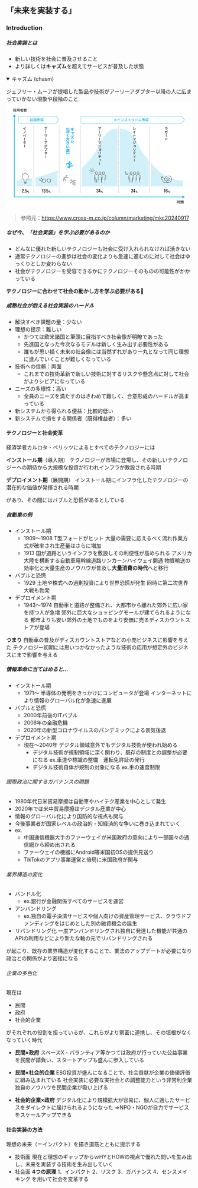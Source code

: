 ## 「未来を実装する」

### Introduction
##### 社会実装とは
- 新しい技術を社会に普及させること
- より詳しくは**キャズム**を超えてサービスが普及した状態

<details open><summary>キャズム (chasm)</summary>

ジェフリー・ムーアが提唱した製品や技術がアーリーアダプター以降の人に広まっていかない現象や段階のこと
![キャズム](image.png)

>参照元：https://www.cross-m.co.jp/column/marketing/mkc20240917

</details>

##### なぜ今、「社会実装」を学ぶ必要があるのか
- どんなに優れた新しいテクノロジーも社会に受け入れられなければ活きない
- 通常テクノロジーの進歩は社会の変化よりも急速に進むのに対して社会はゆっくりとしか変わらない
- 社会がテクノロジーを受容できるかにテクノロジーそのものの可能性がかかっている

**テクノロジーに合わせて社会の動かし方を学ぶ必要がある🫵**

##### 成熟社会が抱える社会実装のハードル
- 解決すべき課題の量：少ない
- 理想の提示：難しい
  - かつては欧米諸国と筆頭に目指すべき社会像が明瞭であった
  - 先進国となった今次なるモデルは新しく生み出す必要性がある
  - 誰もが思い描く未来の社会像には当然ずれがあり一丸となって同じ理想に進んでいくことが難しくなっている
- 技術への信頼：両面
  - これまでの技術革新で新しい技術に対するリスクや懸念点に対して社会がよりシビアになっている
- ニーズの多様性：高い
  - 全員のニーズを満たすのはきわめて難しく、合意形成のハードルが高まっている
- 新システムから得られる便益：比較的低い
- 新システムで損をする関係者（既得権益者）：多い

#### テクノロジーと社会変革
経済学者カルロタ・ペリッツによるとすべてのテクノロジーには

**インストール期**（導入期）
テクノロジーが市場に登場し、その新しいテクノロジーへの期待から大規模な投資が行われインフラが敷設される時期

**デプロイメント期**（展開期）
インストール期にインフラ化したテクノロジーの潜在的な価値が発揮される時期

があり、その間にはバブルと恐慌があるとしている

##### 自動車の例
- インストール期
    - 1909～1908
T型フォードがヒット
大量の需要に応えるべく流れ作業方式が確率され生産量はさらに増加
    - 1913
国が道路というインフラを敷設しその利便性が高められる
アメリカ大陸を横断する自動車用幹線道路リンカーンハイウェイ開通
物資輸送の効率化と大量生産のノウハウが普及し**大量消費の時代**へと移行
- バブルと恐慌
    - 1929
土地や株式への過剰投資により世界恐慌が発生
同時に第二次世界大戦も勃発
- デプロイメント期
    - 1943～1974
自動車と道路が整備され、大都市から離れた郊外に広い家を持つ人が急増
郊外に巨大なショッピングモールが建てられるようになる
都市よりも安い郊外の土地でものをより安価に売るディスカウントストアが登場

**つまり**
自動車の普及がディスカウントストアなどの小売ビジネスに影響を与えた
テクノロジー初期には思いつかなかったような技術の応用が想定外のビジネスにまで影響を与える

##### 情報革命に当てはめると...
- インストール期
    - 1971～
半導体の発明をきっかけにコンピュータが登場
インターネットにより情報のグローバル化が急速に進展
- バブルと恐慌
    - 2000年前後のITバブル
    - 2008年の金融危機
    - 2020年の新型コロナウイルスのパンデミックによる景気後退
- デプロイメント期
  - 現在～2040年
デジタル領域意外でもデジタル技術が使われ始める
    - デジタル技術が規制領域に深く関わり、既存の制度との調整が必要になる
ex.車道や標識の整備　運転免許証の発行
    - デジタル技術自体が規制の対象になる
ex.車の速度制限　
###### 国際政治に関するガバナンスの問題
- 1980年代日米貿易摩擦は自動車やハイテク産業を中心として発生
- 2020年では米中貿易摩擦はデジタル産業が中心
- 情報のグローバル化により国防的な視点も関与
- 今後事業者が国家レベルの政治的・知経済的な争いに巻き込まれていく
- ex.
  - 中国通信機器大手のファーウェイが米国政府の意向により一部国々の通信網から締め出される
  - ファーウェイの機器にAndroid等米国初OSの提供見送り
  - TikTokのアプリ事業運営と倍局に米国政府が関与
  
###### 業界構造の変化
- バンドル化
  - ex.銀行が金融関係すべてのサービスを運営
- アンバンドリング
  - ex.独自の電子決済サービスや個人向けの資産管理サービス、クラウドファンディングをはじめとした別の融資機会の誕生
- リバンドリング化
一度アンバンドリングされ独自に発達した機能が共通のAPIの利用などにより新たな軸の元でリバンドリングされる

が起こり、既存の業界構造が変化することで、業法のアップデートが必要になり政治との関係がより密接になる

###### 企業の多色化
現在は
- 民間
- 政府
- 社会的企業

がそれぞれの役割を担っているが、これらがより緊密に連携し、その垣根がなくなっていく時代

- **民間×政府**
スペースX・パランティア等かつては政府が行っていた公益事業を民間が請負い、スタートアップも盛んに参入している

- **民間×社会的企業**
ESG投資が盛んになることで、社会貢献が企業の価値評価に組み込まれている
社会実装に必要な実社会との調整能力という非営利企業独自のノウハウを民間企業が吸い上げる

- **社会的企業×政府**
デジタル化により規模拡大が容易に、個人に適したサービスをダイレクトに届けられるようになった
⇒NPO・NGOが自力でサービスをスケールアップできる

#### 社会実装の方法
理想の未来（＝インパクト）を描き道筋とともに提示する
- 技術面
現在と理想のギャップからｗHYとHOWの視点で優れた問いを生み出し、未来を実装する技術を生み出していく
- 社会面
**4つの原理**
1．インパクト
2．リスク
3．ガバナンス
4．センスメイキング
を用いて社会を変革する


